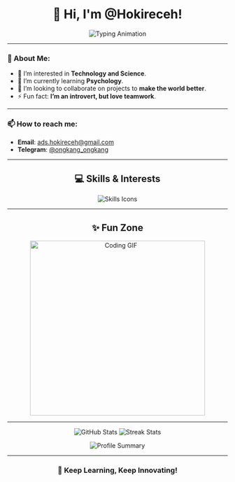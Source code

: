 <h1 align="center">👋 Hi, I'm @Hokireceh!</h1>

<p align="center">
  <img src="https://readme-typing-svg.herokuapp.com?font=Fira+Code&size=22&pause=1000&color=00FF00&center=true&vCenter=true&width=500&lines=Welcome+to+my+GitHub+profile!;Tech+enthusiast+%7C+Lifelong+learner;Making+the+world+better+every+day!" alt="Typing Animation">
</p>

---

### 👀 About Me:
- 🔭 I’m interested in **Technology and Science**.
- 🌱 I’m currently learning **Psychology**.
- 💞️ I’m looking to collaborate on projects to **make the world better**.
- ⚡ Fun fact: **I’m an introvert, but love teamwork**.  

---

### 📫 How to reach me:
- **Email**: ads.hokireceh@gmail.com  
- **Telegram**: [@ongkang_ongkang](https://t.me/ongkang_ongkang)  

---

<h2 align="center">💻 Skills & Interests</h2>
<p align="center">
  <img src="https://skillicons.dev/icons?i=python,js,html,css,git,github,vscode&theme=dark" alt="Skills Icons">
</p>

---

<h2 align="center">✨ Fun Zone</h2>
<p align="center">
  <img src="https://media.giphy.com/media/xUPGcJGy8I928yIlAQ/giphy.gif" alt="Coding GIF" width="400">
</p>

---

<p align="center">
  <img src="https://github-readme-stats.vercel.app/api?username=Hokireceh&show_icons=true&theme=radical" alt="GitHub Stats">
  <img src="https://github-readme-streak-stats.herokuapp.com/?user=Hokireceh&theme=radical" alt="Streak Stats">
</p>

<p align="center">
  <img src="https://github-profile-summary-cards.vercel.app/api/cards/profile-details?username=Hokireceh&theme=radical" alt="Profile Summary">
</p>

---

<h3 align="center">🚀 Keep Learning, Keep Innovating!</h3>
